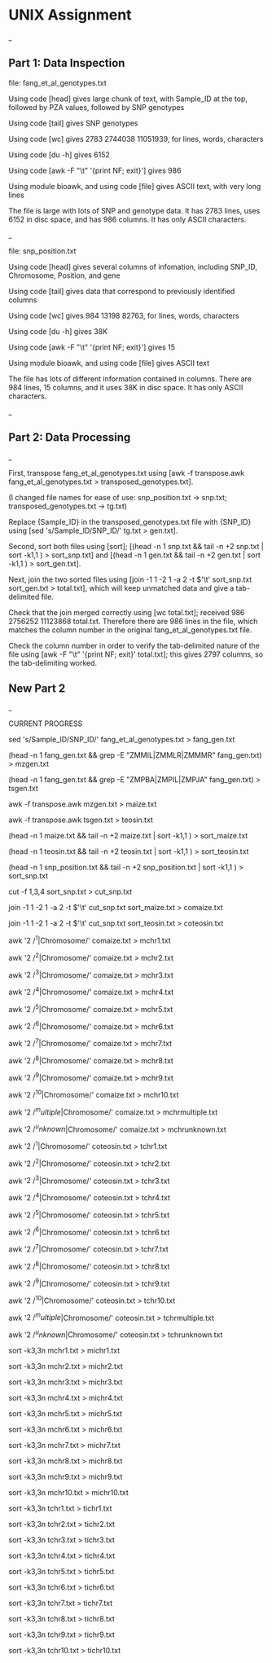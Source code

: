 # UNIX Assignment

_

## Part 1: Data Inspection

file: fang_et_al_genotypes.txt

Using code [head] gives large chunk of text, with Sample_ID at the top, followed by PZA values, followed by SNP genotypes

Using code [tail] gives SNP genotypes

Using code [wc] gives 2783  2744038 11051939, for lines, words, characters

Using code [du -h] gives 6152

Using code [awk -F "\t" '{print NF; exit}'] gives 986 

Using module bioawk, and using code [file] gives ASCII text, with very long lines


The file is large with lots of SNP and genotype data. It has 2783 lines, uses 6152 in disc space, and has 986 columns. It has only ASCII characters.

_

file: snp_position.txt

Using code [head] gives several columns of infomation, including SNP_ID, Chromosome, Position, and gene

Using code [tail] gives data that correspond to previously identified columns

Using code [wc] gives 984 13198 82763, for lines, words, characters

Using code [du -h] gives 38K 

Using code [awk -F "\t" '{print NF; exit}'] gives 15

Using module bioawk, and using code [file] gives ASCII text


The file has lots of different information contained in columns. There are 984 lines, 15 columns, and it uses 38K in disc space. It has only ASCII characters.

_

## Part 2: Data Processing

_

First, transpose fang_et_al_genotypes.txt using [awk -f transpose.awk fang_et_al_genotypes.txt > transposed_genotypes.txt].

(I changed file names for ease of use: snp_position.txt -> snp.txt; transposed_genotypes.txt -> tg.txt)

Replace {Sample_ID} in the transposed_genotypes.txt file with {SNP_ID} using [sed 's/Sample_ID/SNP_ID/' tg.txt > gen.txt].

Second, sort both files using [sort]; [(head -n 1 snp.txt && tail -n +2 snp.txt | sort -k1,1 ) > sort_snp.txt] and [(head -n 1 gen.txt && tail -n +2 gen.txt | sort -k1,1 ) > sort_gen.txt].

Next, join the two sorted files using [join -1 1 -2 1 -a 2 -t $'\t' sort_snp.txt sort_gen.txt > total.txt], which will keep unmatched data and give a tab-delimited file.

Check that the join merged correctly using [wc total.txt]; received  986  2756252 11123868 total.txt. Therefore there are 986 lines in the file, which matches the column number in the original fang_et_al_genotypes.txt file.

Check the column number in order to verify the tab-delimited nature of the file using [awk -F "\t" '{print NF; exit}' total.txt]; this gives 2797 columns, so the tab-delimiting worked.


## New Part 2

_

CURRENT PROGRESS


sed 's/Sample_ID/SNP_ID/' fang_et_al_genotypes.txt > fang_gen.txt

(head -n 1 fang_gen.txt && grep -E "ZMMIL|ZMMLR|ZMMMR" fang_gen.txt) > mzgen.txt

(head -n 1 fang_gen.txt && grep -E "ZMPBA|ZMPIL|ZMPJA" fang_gen.txt) > tsgen.txt

awk -f transpose.awk mzgen.txt > maize.txt

awk -f transpose.awk tsgen.txt > teosin.txt

(head -n 1 maize.txt && tail -n +2 maize.txt | sort -k1,1 ) > sort_maize.txt

(head -n 1 teosin.txt && tail -n +2 teosin.txt | sort -k1,1 ) > sort_teosin.txt

(head -n 1 snp_position.txt && tail -n +2 snp_position.txt | sort -k1,1 ) > sort_snp.txt

cut -f 1,3,4 sort_snp.txt > cut_snp.txt

join -1 1 -2 1 -a 2 -t $'\t' cut_snp.txt sort_maize.txt > comaize.txt

join -1 1 -2 1 -a 2 -t $'\t' cut_snp.txt sort_teosin.txt > coteosin.txt

awk '$2~/^1$|Chromosome/' comaize.txt > mchr1.txt

awk '$2~/^2$|Chromosome/' comaize.txt > mchr2.txt

awk '$2~/^3$|Chromosome/' comaize.txt > mchr3.txt

awk '$2~/^4$|Chromosome/' comaize.txt > mchr4.txt

awk '$2~/^5$|Chromosome/' comaize.txt > mchr5.txt

awk '$2~/^6$|Chromosome/' comaize.txt > mchr6.txt

awk '$2~/^7$|Chromosome/' comaize.txt > mchr7.txt

awk '$2~/^8$|Chromosome/' comaize.txt > mchr8.txt

awk '$2~/^9$|Chromosome/' comaize.txt > mchr9.txt

awk '$2~/^10$|Chromosome/' comaize.txt > mchr10.txt

awk '$2~/^multiple$|Chromosome/' comaize.txt > mchrmultiple.txt

awk '$2~/^unknown$|Chromosome/' comaize.txt > mchrunknown.txt

awk '$2~/^1$|Chromosome/' coteosin.txt > tchr1.txt

awk '$2~/^2$|Chromosome/' coteosin.txt > tchr2.txt

awk '$2~/^3$|Chromosome/' coteosin.txt > tchr3.txt

awk '$2~/^4$|Chromosome/' coteosin.txt > tchr4.txt

awk '$2~/^5$|Chromosome/' coteosin.txt > tchr5.txt

awk '$2~/^6$|Chromosome/' coteosin.txt > tchr6.txt

awk '$2~/^7$|Chromosome/' coteosin.txt > tchr7.txt

awk '$2~/^8$|Chromosome/' coteosin.txt > tchr8.txt

awk '$2~/^9$|Chromosome/' coteosin.txt > tchr9.txt

awk '$2~/^10$|Chromosome/' coteosin.txt > tchr10.txt

awk '$2~/^multiple$|Chromosome/' coteosin.txt > tchrmultiple.txt

awk '$2~/^unknown$|Chromosome/' coteosin.txt > tchrunknown.txt

sort -k3,3n mchr1.txt > michr1.txt

sort -k3,3n mchr2.txt > michr2.txt

sort -k3,3n mchr3.txt > michr3.txt

sort -k3,3n mchr4.txt > michr4.txt

sort -k3,3n mchr5.txt > michr5.txt

sort -k3,3n mchr6.txt > michr6.txt

sort -k3,3n mchr7.txt > michr7.txt

sort -k3,3n mchr8.txt > michr8.txt

sort -k3,3n mchr9.txt > michr9.txt

sort -k3,3n mchr10.txt > michr10.txt

sort -k3,3n tchr1.txt > tichr1.txt

sort -k3,3n tchr2.txt > tichr2.txt

sort -k3,3n tchr3.txt > tichr3.txt

sort -k3,3n tchr4.txt > tichr4.txt

sort -k3,3n tchr5.txt > tichr5.txt

sort -k3,3n tchr6.txt > tichr6.txt

sort -k3,3n tchr7.txt > tichr7.txt

sort -k3,3n tchr8.txt > tichr8.txt

sort -k3,3n tchr9.txt > tichr9.txt

sort -k3,3n tchr10.txt > tichr10.txt





